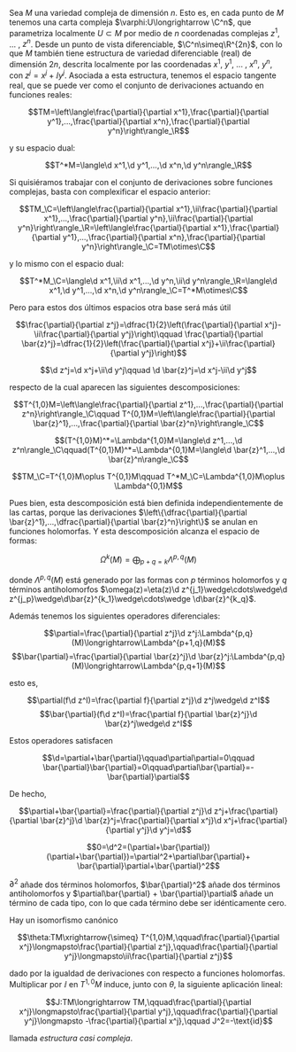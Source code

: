 Sea $M$ una variedad compleja de dimensión $n$. Esto es, en cada punto de $M$ tenemos una carta compleja $\varphi:U\longrightarrow \C^n$, que parametriza localmente $U\subset M$ por medio de $n$ coordenadas complejas $z^1$, ... , $z^n$. Desde un punto de vista diferenciable, $\C^n\simeq\R^{2n}$, con lo que $M$ también tiene estructura de variedad diferenciable (real) de dimensión $2n$, descrita localmente por las coordenadas $x^1$, $y^1$, ... , $x^n$, $y^n$, con $z^j=x^j+\ii y^j$. Asociada a esta estructura, tenemos el espacio tangente real, que se puede ver como el conjunto de derivaciones actuando en funciones reales:

$$TM=\left\langle\frac{\partial}{\partial x^1},\frac{\partial}{\partial y^1},...,\frac{\partial}{\partial x^n},\frac{\partial}{\partial y^n}\right\rangle_\R$$

y su espacio dual:

$$T^*M=\langle\d x^1,\d y^1,...,\d x^n,\d y^n\rangle_\R$$

Si quisiéramos trabajar con el conjunto de derivaciones sobre funciones complejas, basta con complexificar el espacio anterior:

$$TM_\C=\left\langle\frac{\partial}{\partial x^1},\ii\frac{\partial}{\partial x^1},...,\frac{\partial}{\partial y^n},\ii\frac{\partial}{\partial y^n}\right\rangle_\R=\left\langle\frac{\partial}{\partial x^1},\frac{\partial}{\partial y^1},...,\frac{\partial}{\partial x^n},\frac{\partial}{\partial y^n}\right\rangle_\C=TM\otimes\C$$

y lo mismo con el espacio dual:

$$T^*M_\C=\langle\d x^1,\ii\d x^1,...,\d y^n,\ii\d y^n\rangle_\R=\langle\d x^1,\d y^1,...,\d x^n,\d y^n\rangle_\C=T^*M\otimes\C$$

Pero para estos dos últimos espacios otra base será más útil

$$\frac{\partial}{\partial z^j}=\dfrac{1}{2}\left(\frac{\partial}{\partial x^j}-\ii\frac{\partial}{\partial y^j}\right)\qquad
\frac{\partial}{\partial \bar{z}^j}=\dfrac{1}{2}\left(\frac{\partial}{\partial x^j}+\ii\frac{\partial}{\partial y^j}\right)$$

$$\d z^j=\d x^j+\ii\d y^j\qquad
\d \bar{z}^j=\d x^j-\ii\d y^j$$

respecto de la cual aparecen las siguientes descomposiciones:

$$T^{1,0}M=\left\langle\frac{\partial}{\partial z^1},...,\frac{\partial}{\partial z^n}\right\rangle_\C\qquad T^{0,1}M=\left\langle\frac{\partial}{\partial \bar{z}^1},...,\frac{\partial}{\partial \bar{z}^n}\right\rangle_\C$$

$$(T^{1,0}M)^*=\Lambda^{1,0}M=\langle\d z^1,...,\d z^n\rangle_\C\qquad(T^{0,1}M)^*=\Lambda^{0,1}M=\langle\d \bar{z}^1,...,\d \bar{z}^n\rangle_\C$$

$$TM_\C=T^{1,0}M\oplus T^{0,1}M\qquad T^*M_\C=\Lambda^{1,0}M\oplus \Lambda^{0,1}M$$

Pues bien, esta descomposición está bien definida independientemente de las cartas, porque las derivaciones $\left\{\dfrac{\partial}{\partial \bar{z}^1},...,\dfrac{\partial}{\partial \bar{z}^n}\right\}$ se anulan en funciones holomorfas. Y esta descomposición alcanza el espacio de formas:

$$\Omega^k(M)=\bigoplus_{p+q=k}\Lambda^{p,q}(M)$$

donde $\Lambda^{p,q}(M)$ está generado por las formas con $p$ términos holomorfos y $q$ términos antiholomorfos $\omega(z)=\eta(z)\d z^{j_1}\wedge\cdots\wedge\d z^{j_p}\wedge\d\bar{z}^{k_1}\wedge\cdots\wedge \d\bar{z}^{k_q}$.

Además tenemos los siguientes operadores diferenciales:

$$\partial=\frac{\partial}{\partial z^j}\d z^j:\Lambda^{p,q}(M)\longrightarrow\Lambda^{p+1,q}(M)$$
$$\bar{\partial}=\frac{\partial}{\partial \bar{z}^j}\d \bar{z}^j:\Lambda^{p,q}(M)\longrightarrow\Lambda^{p,q+1}(M)$$

esto es, 

$$\partial(f\d z^I)=\frac{\partial f}{\partial z^j}\d z^j\wedge\d z^I$$
$$\bar{\partial}(f\d z^I)=\frac{\partial f}{\partial \bar{z}^j}\d \bar{z}^j\wedge\d z^I$$ 

Estos operadores satisfacen

$$\d=\partial+\bar{\partial}\qquad\partial\partial=0\qquad \bar{\partial}\bar{\partial}=0\qquad\partial\bar{\partial}=-\bar{\partial}\partial$$

De hecho,

$$\partial+\bar{\partial}=\frac{\partial}{\partial z^j}\d z^j+\frac{\partial}{\partial \bar{z}^j}\d \bar{z}^j=\frac{\partial}{\partial x^j}\d x^j+\frac{\partial}{\partial y^j}\d y^j=\d$$

$$0=\d^2=(\partial+\bar{\partial})(\partial+\bar{\partial})=\partial^2+\partial\bar{\partial}+ \bar{\partial}\partial+\bar{\partial}^2$$

$\partial^2$ añade dos términos holomorfos, $\bar{\partial}^2$ añade dos términos antiholomorfos y $\partial\bar{\partial} + \bar{\partial}\partial$ añade un término de cada tipo, con lo que cada término debe ser idénticamente cero. 

Hay un isomorfismo canónico

$$\theta:TM\xrightarrow{\simeq} T^{1,0}M,\qquad\frac{\partial}{\partial x^j}\longmapsto\frac{\partial}{\partial z^j},\qquad\frac{\partial}{\partial y^j}\longmapsto\ii\frac{\partial}{\partial z^j}$$

dado por la igualdad de derivaciones con respecto a funciones holomorfas. Multiplicar por $\ii$ en $T^{1,0}M$ induce, junto con $\theta$, la siguiente aplicación lineal:

$$J:TM\longrightarrow TM,\qquad\frac{\partial}{\partial x^j}\longmapsto\frac{\partial}{\partial y^j},\qquad\frac{\partial}{\partial y^j}\longmapsto -\frac{\partial}{\partial x^j},\qquad J^2=-\text{id}$$

llamada _estructura casi compleja_.
